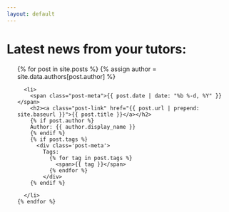 ```yaml
---
layout: default
---
```


<div class="home">
  <h1 class="page-heading">Latest news from your tutors:</h1>
  <ul class="post-list">
    {% for post in site.posts %}
    {% assign author = site.data.authors[post.author] %}
    
      <li>
        <span class="post-meta">{{ post.date | date: "%b %-d, %Y" }}</span>
        <h2><a class="post-link" href="{{ post.url | prepend: site.baseurl }}">{{ post.title }}</a></h2>
        {% if post.author %}
        Author: {{ author.display_name }}
        {% endif %}
        {% if post.tags %}
          <div class='post-meta'>
            Tags: 
              {% for tag in post.tags %}
                <span>{{ tag }}</span>
              {% endfor %}
            </div>
        {% endif %}
        
      </li>
    {% endfor %}
  </ul>

</div>
